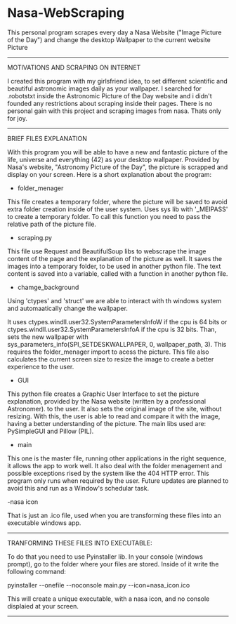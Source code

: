 # Nasa-WebScraping
This personal program scrapes every day a Nasa Website ("Image Picture of the Day") and change the desktop Wallpaper to the current website Picture

------------------------------------------------------------------------------------------------------------------------------------------------------------------------------------------

MOTIVATIONS AND SCRAPING ON INTERNET

I created this program with my girlsfriend idea, to set different scientific and beautiful astronomic images daily as your wallpaper. 
I searched for .robotstxt inside the Astronomic Picture of the Day website and i didn't founded any restrictions about scraping inside their pages.
There is no personal gain with this project and scraping images from nasa. Thats only for joy.

------------------------------------------------------------------------------------------------------------------------------------------------------------------------------------------

BRIEF FILES EXPLANATION

With this program you will be able to have a new and fantastic picture of the life, universe and everything (42) as your desktop wallpaper.
Provided by Nasa's website, "Astronomy Picture of the Day", the picture is scrapped and display on your screen. Here is a short explanation about the program:

- folder_menager

This file creates a temporary folder, where the picture will be saved to avoid extra folder creation inside of the user system.
Uses sys lib with '_MEIPASS' to create a temporary folder. To call this function you need to pass the relative path of the picture file.

- scraping.py

This file use Request and BeautifulSoup libs to webscrape the image content of the page and the explanation of the picture as well.
It saves the images into a temporary folder, to be used in another python file. The text content is saved into a variable, called with a function in another python file.

- chamge_background

Using 'ctypes' and 'struct' we are able to interact with th windows system and automaatically change the wallpaper.

It uses ctypes.windll.user32.SystemParametersInfoW if the cpu is 64 bits or ctypes.windll.user32.SystemParametersInfoA if the cpu is 32 bits.
Than, sets the new wallpaper with sys_parameters_info(SPI_SETDESKWALLPAPER, 0, wallpaper_path, 3). This requires the folder_menager import to acess the picture.
This file also calculates the current screen size to resize the image to create a better experience to the user.

- GUI

This python file creates a Graphic User Interface to set the picture explanation, provided by the Nasa website (written by a professional Astronomer). to the user.
It also sets the original image of the site, without resizing. With this, the user is able to read and compare it with the image, having a better understanding of the picture.
The main libs used are: PySimpleGUI and Pillow (PIL).


- main

This one is the master file, running other applications in the right sequence, it allows the app to work well. It also deal with the folder menagement and possible exceptions
rised by the system like the 404 HTTP error. This program only runs when required by the user. Future updates are planned to avoid this and run as a Window's schedular task. 

-nasa icon

That is just an .ico file, used when you are transforming these files into an executable windows app.

------------------------------------------------------------------------------------------------------------------------------------------------------------------------------------------

TRANFORMING THESE FILES INTO EXECUTABLE:

To do that you need to use Pyinstaller lib. In your console (windows prompt), go to the folder where your files are stored. Inside of it write the following command:

pyinstaller --onefile --noconsole main.py --icon=nasa_icon.ico

This will create a unique executable, with a nasa icon, and no console displaied at your screen.

------------------------------------------------------------------------------------------------------------------------------------------------------------------------------------------





